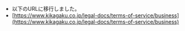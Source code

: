- 以下のURLに移行しました。
- [https://www.kikagaku.co.jp/legal-docs/terms-of-service/business](https://www.kikagaku.co.jp/legal-docs/terms-of-service/business)
